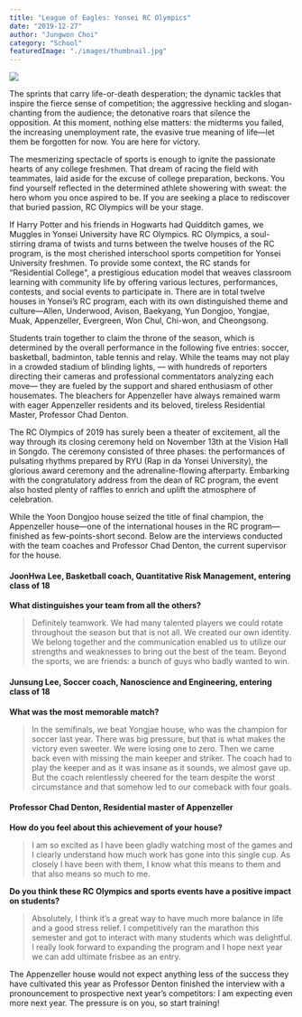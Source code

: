 ```yaml
---
title: "League of Eagles: Yonsei RC Olympics"
date: "2019-12-27"
author: "Jungwon Choi"
category: "School"
featuredImage: "./images/thumbnail.jpg"
---
```


![](/images/thumbnail.jpg)

The sprints that carry life-or-death desperation; the dynamic tackles that inspire the fierce sense of competition; the aggressive heckling and slogan-chanting from the audience; the detonative roars that silence the opposition. At this moment, nothing else matters: the midterms you failed, the increasing unemployment rate, the evasive true meaning of life—let them be forgotten for now. You are here for victory. 

The mesmerizing spectacle of sports is enough to ignite the passionate hearts of any college freshmen. That dream of racing the field with teammates, laid aside for the excuse of college preparation, beckons. You find yourself reflected in the determined athlete showering with sweat: the hero whom you once aspired to be. If you are seeking a place to rediscover that buried passion, RC Olympics will be your stage.

If Harry Potter and his friends in Hogwarts had Quidditch games, we Muggles in Yonsei University have RC Olympics. RC Olympics, a soul-stirring drama of twists and turns between the twelve houses of the RC program, is the most cherished interschool sports competition for Yonsei University freshmen. To provide some context, the RC stands for “Residential College", a prestigious education model that weaves classroom learning with community life by offering various lectures, performances, contests, and social events to participate in. There are in total twelve houses in Yonsei’s RC program, each with its own distinguished theme and culture—Allen, Underwood, Avison, Baekyang, Yun Dongjoo, Yongjae, Muak, Appenzeller, Evergreen, Won Chul, Chi-won, and Cheongsong. 

Students train together to claim the throne of the season, which is determined by the overall performance in the following five entries: soccer, basketball, badminton, table tennis and relay. While the teams may not play in a crowded stadium of blinding lights, — with hundreds of reporters directing their cameras and professional commentators analyzing each move— they are fueled by the support and shared enthusiasm of other housemates. The bleachers for Appenzeller have always remained warm with eager Appenzeller residents and its beloved, tireless Residential Master, Professor Chad Denton. 

The RC Olympics of 2019 has surely been a theater of excitement, all the way through its closing ceremony held on November 13th at the Vision Hall in Songdo. The ceremony consisted of three phases: the performances of pulsating rhythms prepared by RYU (Rap in da Yonsei University), the glorious award ceremony and the adrenaline-flowing afterparty. Embarking with the congratulatory address from the dean of RC program, the event also hosted plenty of raffles to enrich and uplift the atmosphere of celebration.

While the Yoon Dongjoo house seized the title of final champion, the Appenzeller house—one of the international houses in the RC program— finished as few-points-short second. Below are the interviews conducted with the team coaches and Professor Chad Denton, the current supervisor for the house.

#### **JoonHwa Lee, Basketball coach, Quantitative Risk Management, entering class of 18**

**What distinguishes your team from all the others?**

> Definitely teamwork. We had many talented players we could rotate throughout the season but that is not all. We created our own identity. We belong together and the communication enabled us to utilize our strengths and weaknesses to bring out the best of the team. Beyond the sports, we are friends: a bunch of guys who badly wanted to win.

#### Junsung Lee, Soccer coach, Nanoscience and Engineering, entering class of 18

**What was the most memorable match?**

> In the semifinals, we beat Yongjae house, who was the champion for soccer last year. There was big pressure, but that is what makes the victory even sweeter. We were losing one to zero. Then we came back even with missing the main keeper and striker. The coach had to play the keeper and as it was insane as it sounds, we almost gave up. But the coach relentlessly cheered for the team despite the worst circumstance and that somehow led to our comeback with four goals.

#### Professor Chad Denton, Residential master of Appenzeller

**How do you feel about this achievement of your house?**

> I am so excited as I have been gladly watching most of the games and I clearly understand how much work has gone into this single cup. As closely I have been with them, I know what this means to them and that also means so much to me.

**Do you think these RC Olympics and sports events have a positive impact on students?**

> Absolutely, I think it’s a great way to have much more balance in life and a good stress relief. I competitively ran the marathon this semester and got to interact with many students which was delightful. I really look forward to expanding the program and I hope next year we can add ultimate frisbee as an entry.

The Appenzeller house would not expect anything less of the success they have cultivated this year as Professor Denton finished the interview with a pronouncement to prospective next year’s competitors: I am expecting even more next year. The pressure is on you, so start training!
